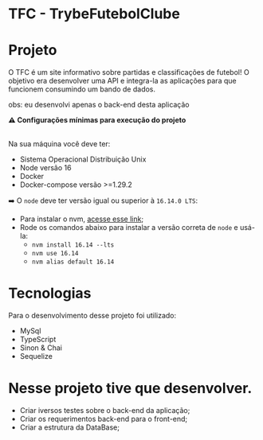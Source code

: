 # TFC - TrybeFutebolClube

# Projeto 
O TFC é um site informativo sobre partidas e classificações de futebol! O objetivo era desenvolver uma API e integra-la as aplicações para que funcionem consumindo um bando de dados.

obs: eu desenvolvi apenas o back-end desta aplicação 

<summary><strong> ⚠️ Configurações mínimas para execução do projeto</strong></summary><br />

Na sua máquina você deve ter:

 - Sistema Operacional Distribuição Unix
 - Node versão 16
 - Docker
 - Docker-compose versão >=1.29.2

➡️ O `node` deve ter versão igual ou superior à `16.14.0 LTS`:
  - Para instalar o nvm, [acesse esse link](https://github.com/nvm-sh/nvm#installing-and-updating);
  - Rode os comandos abaixo para instalar a versão correta de `node` e usá-la:
    - `nvm install 16.14 --lts`
    - `nvm use 16.14`
    - `nvm alias default 16.14`


# Tecnologias
Para o desenvolvimento desse projeto foi utilizado:

- MySql
- TypeScript
- Sinon & Chai
- Sequelize

# Nesse projeto tive que desenvolver.
- Criar iversos testes sobre o back-end da aplicação;
- Criar os requerimentos back-end para o front-end;
- Criar a estrutura da DataBase;
